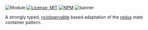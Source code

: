 ![Module](https://img.shields.io/badge/%40platform-state-%23EA4E7E.svg)
[![License: MIT](https://img.shields.io/badge/license-MIT-blue.svg)](https://opensource.org/licenses/MIT)
[![NPM](https://img.shields.io/npm/v/@platform/state.svg?colorB=blue&style=flat)](https://www.npmjs.com/package/@platform/state)
![banner](https://user-images.githubusercontent.com/185555/55848775-3267be00-5ba2-11e9-8a34-9ecc96dd137a.png)

A strongly typed, [rx/observable](https://github.com/ReactiveX/rxjs) based adaptation of the [redux](https://redux.js.org) state container pattern.
